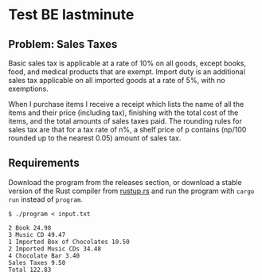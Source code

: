 # Test BE lastminute

## Problem: Sales Taxes

Basic sales tax is applicable at a rate of 10% on all goods, except books, food, and medical products that are exempt. Import duty is an additional sales tax applicable on all imported goods at a rate of 5%, with no exemptions.

When I purchase items I receive a receipt which lists the name of all the items and their price (including tax), finishing with the total cost of the items, and the total amounts of sales taxes paid. The rounding rules for sales tax are that for a tax rate of n%, a shelf price of p contains (np/100 rounded up to the nearest 0.05) amount of sales tax.

## Requirements

Download the program from the releases section, or download a stable version of the Rust compiler from [rustup.rs](https://rustup.rs/) and run the program with `cargo run` instead of `program`.

``` shell
$ ./program < input.txt

2 Book 24.98
3 Music CD 49.47
1 Imported Box of Chocolates 10.50
2 Imported Music CDs 34.48
4 Chocolate Bar 3.40
Sales Taxes 9.50
Total 122.83
```





